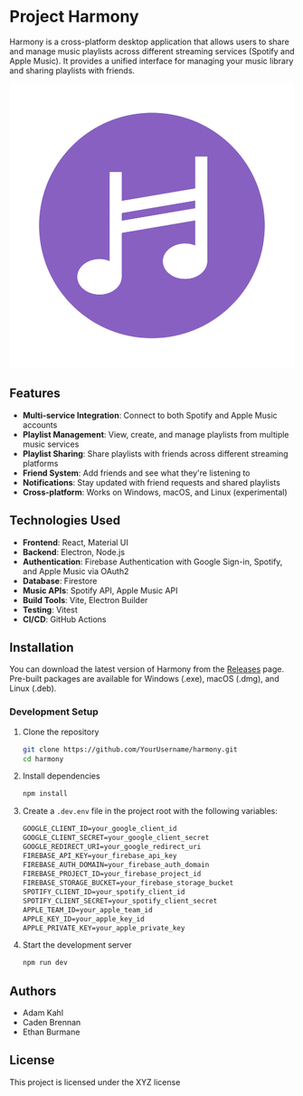 # Project Harmony

Harmony is a cross-platform desktop application that allows users to share and manage music playlists across different streaming services (Spotify and Apple Music). It provides a unified interface for managing your music library and sharing playlists with friends.

![Harmony Logo](assets/icon.png)

## Features

- **Multi-service Integration**: Connect to both Spotify and Apple Music accounts
- **Playlist Management**: View, create, and manage playlists from multiple music services
- **Playlist Sharing**: Share playlists with friends across different streaming platforms
- **Friend System**: Add friends and see what they're listening to
- **Notifications**: Stay updated with friend requests and shared playlists
- **Cross-platform**: Works on Windows, macOS, and Linux (experimental)

## Technologies Used

- **Frontend**: React, Material UI
- **Backend**: Electron, Node.js
- **Authentication**: Firebase Authentication with Google Sign-in, Spotify, and Apple Music via OAuth2
- **Database**: Firestore
- **Music APIs**: Spotify API, Apple Music API
- **Build Tools**: Vite, Electron Builder
- **Testing**: Vitest
- **CI/CD**: GitHub Actions

## Installation

You can download the latest version of Harmony from the [Releases](https://github.com/cadenbpurdue/harmony/releases) page. Pre-built packages are available for Windows (.exe), macOS (.dmg), and Linux (.deb).

### Development Setup

1. Clone the repository
    ```bash
    git clone https://github.com/YourUsername/harmony.git
    cd harmony
    ```

2. Install dependencies
    ```bash
    npm install
    ```

3. Create a `.dev.env` file in the project root with the following variables:
    ```
    GOOGLE_CLIENT_ID=your_google_client_id
    GOOGLE_CLIENT_SECRET=your_google_client_secret
    GOOGLE_REDIRECT_URI=your_google_redirect_uri
    FIREBASE_API_KEY=your_firebase_api_key
    FIREBASE_AUTH_DOMAIN=your_firebase_auth_domain
    FIREBASE_PROJECT_ID=your_firebase_project_id
    FIREBASE_STORAGE_BUCKET=your_firebase_storage_bucket
    SPOTIFY_CLIENT_ID=your_spotify_client_id
    SPOTIFY_CLIENT_SECRET=your_spotify_client_secret
    APPLE_TEAM_ID=your_apple_team_id
    APPLE_KEY_ID=your_apple_key_id
    APPLE_PRIVATE_KEY=your_apple_private_key
    ```

4. Start the development server
    ```bash
    npm run dev
    ```


## Authors

- Adam Kahl
- Caden Brennan
- Ethan Burmane

## License

This project is licensed under the XYZ license